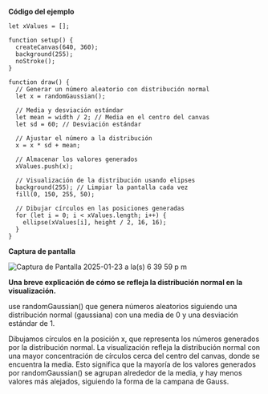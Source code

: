 **Código del ejemplo**

```
let xValues = [];

function setup() {
  createCanvas(640, 360);
  background(255);
  noStroke();
}

function draw() {
  // Generar un número aleatorio con distribución normal
  let x = randomGaussian(); 

  // Media y desviación estándar
  let mean = width / 2; // Media en el centro del canvas
  let sd = 60; // Desviación estándar
  
  // Ajustar el número a la distribución
  x = x * sd + mean;

  // Almacenar los valores generados
  xValues.push(x);

  // Visualización de la distribución usando elipses
  background(255); // Limpiar la pantalla cada vez
  fill(0, 150, 255, 50);

  // Dibujar círculos en las posiciones generadas
  for (let i = 0; i < xValues.length; i++) {
    ellipse(xValues[i], height / 2, 16, 16); 
  }
}
```

**Captura de pantalla**

![Captura de Pantalla 2025-01-23 a la(s) 6 39 59 p  m](https://github.com/user-attachments/assets/c7629ff9-0bd2-414f-ac4e-37d2ca1d404a)


**Una breve explicación de cómo se refleja la distribución normal en la visualización.**

use randomGaussian() que genera números aleatorios siguiendo una distribución normal (gaussiana) con una media de 0 y una desviación estándar de 1.

Dibujamos círculos en la posición x, que representa los números generados por la distribución normal. La visualización refleja la distribución normal con una mayor concentración de círculos cerca del centro del canvas, donde se encuentra la media. Esto significa que la mayoría de los valores generados por randomGaussian() se agrupan alrededor de la media, y hay menos valores más alejados, siguiendo la forma de la campana de Gauss.
